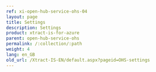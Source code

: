 ```yaml
---
ref: xi-open-hub-service-ohs-04
layout: page
title: Settings
description: Settings
product: xtract-is-for-azure
parent: open-hub-service-ohs
permalink: /:collection/:path
weight: 4
lang: en_GB
old_url: /Xtract-IS-EN/default.aspx?pageid=OHS-settings
---
```


